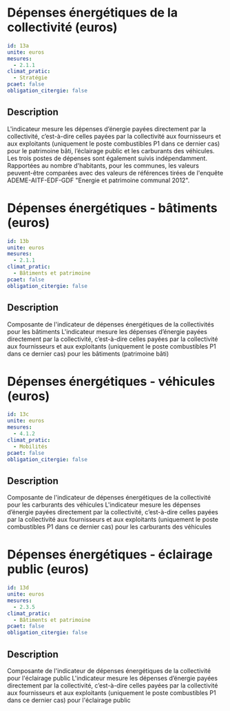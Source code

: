 # Dépenses énergétiques de la collectivité (euros)
```yaml
id: 13a
unite: euros
mesures:
  - 2.1.1
climat_pratic:
  - Stratégie
pcaet: false
obligation_citergie: false
```
## Description
L'indicateur mesure les dépenses d’énergie payées directement par la collectivité, c’est-à-dire celles payées par la collectivité aux fournisseurs et aux exploitants (uniquement le poste combustibles P1 dans ce dernier cas) pour le patrimoine bâti, l’éclairage public et les carburants des véhicules. 
Les trois postes de dépenses sont également suivis indépendamment. 
Rapportées au nombre d'habitants, pour les communes, les valeurs peuvent-être comparées avec des valeurs de références  tirées de l'enquête ADEME-AITF-EDF-GDF "Energie et patrimoine communal 2012".



# Dépenses  énergétiques - bâtiments (euros)
```yaml
id: 13b
unite: euros
mesures:
  - 2.1.1
climat_pratic:
  - Bâtiments et patrimoine
pcaet: false
obligation_citergie: false
```
## Description
Composante de l'indicateur de dépenses énergétiques de la collectivités pour les bâtiments
L'indicateur mesure les dépenses d’énergie payées directement par la collectivité, c’est-à-dire celles payées par la collectivité aux fournisseurs et aux exploitants (uniquement le poste combustibles P1 dans ce dernier cas) pour les bâtiments (patrimoine bâti)



# Dépenses énergétiques - véhicules (euros)
```yaml
id: 13c
unite: euros
mesures:
  - 4.1.2
climat_pratic:
  - Mobilités
pcaet: false
obligation_citergie: false
```
## Description
Composante de l'indicateur de dépenses énergétiques de la collectivité pour les carburants des véhicules
L'indicateur mesure les dépenses d’énergie payées directement par la collectivité, c’est-à-dire celles payées par la collectivité aux fournisseurs et aux exploitants (uniquement le poste combustibles P1 dans ce dernier cas) pour les carburants des véhicules




# Dépenses énergétiques - éclairage public  (euros)
```yaml
id: 13d
unite: euros
mesures:
  - 2.3.5
climat_pratic:
  - Bâtiments et patrimoine
pcaet: false
obligation_citergie: false
```
## Description
Composante de l'indicateur de dépenses énergétiques de la collectivité pour l'éclairage public
L'indicateur mesure les dépenses d’énergie payées directement par la collectivité, c’est-à-dire celles payées par la collectivité aux fournisseurs et aux exploitants (uniquement le poste combustibles P1 dans ce dernier cas)  pour l'éclairage public



